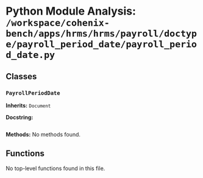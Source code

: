 # Python Module Analysis: `/workspace/cohenix-bench/apps/hrms/hrms/payroll/doctype/payroll_period_date/payroll_period_date.py`

## Classes

### `PayrollPeriodDate`
**Inherits:** `Document`


**Docstring:**
```

```

**Methods:**
No methods found.




## Functions

No top-level functions found in this file.
